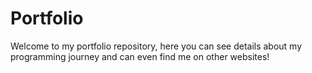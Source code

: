 # Portfolio

Welcome to my portfolio repository, here you can see details about my programming journey and can even find me on other websites!
